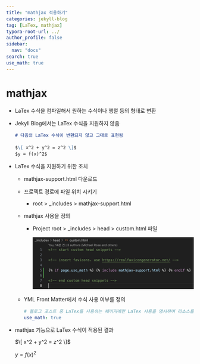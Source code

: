```yaml
---
title: "mathjax 적용하기"
categories: jekyll-blog
tag: [LaTex, mathjax]
typora-root-url: ../
author_profile: false
sidebar:
  nav: "docs"
search: true
use_math: true
---
```


# mathjax

- LaTex 수식을 컴파일해서 원하는 수식이나 행렬 등의 형태로 변환

- Jekyll Blog에서는 LaTex 수식을 지원하지 않음

  ```markdown
  # 다음의 LaTex 수식이 변환되지 않고 그대로 표현됨

  $\[ x^2 + y^2 = z^2 \]$
  $y = f(x)^2$
  ```

- LaTex 수식을 지원하기 위한 조치

  - mathjax-support.html 다운로드

  - 프로젝트 경로에 파일 위치 시키기

    - root > \_includes > mathjax-support.html

  - mathjax 사용을 정의

    - Project root > \_includes > head > custom.html 파일

      ![apply-mathjax](/images/2023-06-18-apply-mathjax/apply-mathjax.png)

  - YML Front Matter에서 수식 사용 여부를 정의

    ```yaml
    # 블로그 포스트 중 LaTex를 사용하는 페이지에만 LaTex 사용을 명시하여 리소스를 절약할 수 있음
    use_math: true
    ```

- mathjax 기능으로 LaTex 수식이 적용된 결과

  $\[ x^2 + y^2 = z^2 \]$

  $y = f(x)^2$
